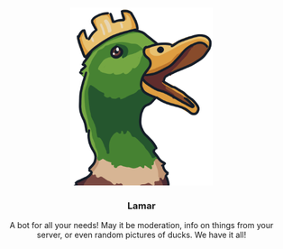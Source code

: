 <br />
<p align="center">
  <a href="https://github.com/ServerSMP-Github/BOT">
    <img src="https://raw.githubusercontent.com/ServerSMP-Github/BOT/web/img/icon.png" alt="BOT-logo" height="315px" width="252px">
  </a>
</p>

<h3 align="center">Lamar</h3>

<p align="center">A bot for all your needs! May it be moderation, info on things from your server, or even random pictures of ducks. We have it all!</p>
